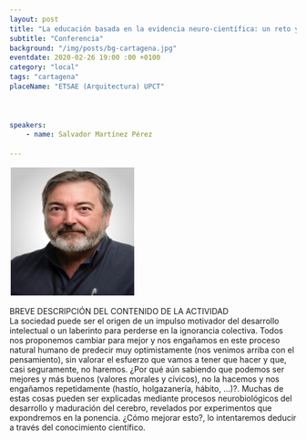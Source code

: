 ```yaml
---
layout: post
title: "La educación basada en la evidencia neuro-científica: un reto y una necesidad"
subtitle: "Conferencia"
background: "/img/posts/bg-cartagena.jpg"
eventdate: 2020-02-26 19:00 :00 +0100
category: "local"
tags: "cartagena"
placeName: "ETSAE (Arquitectura) UPCT"



speakers:
    - name: Salvador Martínez Pérez
    
---
```


![cartel](/img/posts/salvador.jpg)     

BREVE DESCRIPCIÓN DEL CONTENIDO DE LA ACTIVIDAD  
La sociedad puede ser el origen de un impulso motivador del desarrollo intelectual o un laberinto para perderse en la ignorancia colectiva. Todos nos proponemos cambiar para mejor y nos engañamos en este proceso natural humano de predecir muy optimistamente (nos venimos arriba con el pensamiento), sin valorar el esfuerzo que vamos a tener que hacer y que, casi seguramente, no haremos. ¿Por qué aún sabiendo que podemos ser mejores y más buenos (valores morales y cívicos), no la hacemos y nos engañamos repetidamente (hastío, holgazanería, hábito, …)?. Muchas de estas cosas pueden ser explicadas mediante procesos neurobiológicos del desarrollo y maduración del
cerebro, revelados por experimentos que expondremos en la ponencia. ¿Cómo
mejorar esto?, lo intentaremos deducir a través del conocimiento científico.
